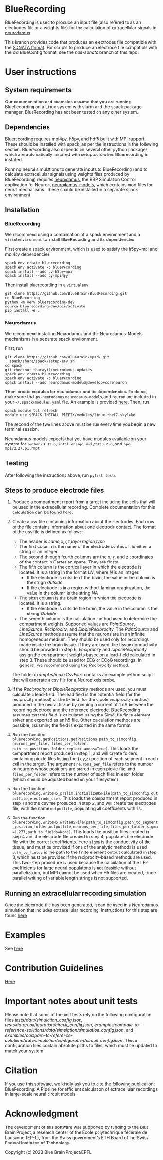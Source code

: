 # BlueRecording

BlueRecording is used to produce an input file (also refered to as an electrodes file or a weights file) for the calculation of extracellular signals in [neurodamus](https://github.com/BlueBrain/neurodamus). 

This branch provides code that produces an electrodes file compatible with the [SONATA format](https://github.com/BlueBrain/sonata-extension/blob/master/source/sonata_tech.rst#format-of-the-electrodes_file). For scripts to produce an electrode file compatible with the old BlueConfig format, see the *non-sonata* branch of this repo. 

# User instructions

## System requirements

Our documentation and examples assume that you are running BlueRecording on a Linux system with slurm and the spack package manager. BlueRecording has not been tested on any other system. 

## Dependencies

Bluerecording requires mpi4py, h5py, and hdf5 built with MPI support. These should be installed with spack, as per the instructions in the following section. Bluerecording also depends on several other python packages, which are automatically installed with setuptools when Bluerecording is installed.

Running neural simulations to generate inputs to BlueRecording (and to calculate extracellular signals using weights files produced by BlueRecording) requires [neurodamus](https://github.com/BlueBrain/neurodamus), the BBP Simulation Control application for Neuron, [neurodamus-models](https://github.com/BlueBrain/neurodamus-models), which contains mod files for neural mechanisms. These should be installed in a separate spack environment

## Installation

### BlueRecording

We recommend using a combimation of a spack environment and a `virtulenvironment` to install BlueRecording and its dependencies

First create a spack environment, which is used to satisfy the h5py+mpi and mpi4py dependencies 

```
spack env create bluerecording
spack env activate -p bluerecording
spack install --add py-h5py+mpi 
spack install --add py-mpi4py
```

Then install bluerecording in a `virtualenv`:

```
git clone https://github.com/BlueBrain/BlueRecording.git
cd BlueRecording
python -m venv bluerecording-dev
source bluerecording-dev/bin/activate
pip install -e .
```

### Neurodamus

We recommend installing Neurodamus and the Neurodamus-Models mechanisms in a separate spack environment. 

First, run 

```
git clone https://github.com/BlueBrain/spack.git
. spack/share/spack/setup-env.sh
cd spack
git checkout tharayil/neurodamus-updates
spack env create bluerecording
spack env activate -p bluerecording
spack install --add neurodamus-models@develop+coreneuron
```
Then, create modules for neurodamus and its dependencies. To do so, make sure that `py-neurodamus`,`neurodamus-models`,and `neuron` are included in your `~/.spack/modules.yaml` file. An example is provided [here](https://github.com/BlueBrain/BlueRecording/blob/main/modules.yaml). Then, run 
```
spack module tcl refresh
module use $SPACK_INSTALL_PREFIX/modules/linux-rhel7-skylake
```
The second of the two lines above must be run every time you begin a new terminal session. 

Neurodamus-models expects that you have modules available on your system for `python/3.11.6`, `intel-oneapi-mkl/2023.2.0`, and `hpe-mpi/2.27.p1.hmpt`

## Testing
After following the instructions above, run `pytest tests`

## Steps to produce electrode files

1. Produce a compartment report from a target including the cells that will be used in the extracellular recording. Complete documentation for this calculation can be found [here](https://github.com/BlueBrain/neurodamus/tree/main/docs). 

2. Create a csv file containing information about the electrodes. Each row of the file contains information about one electrode contact. The format of the csv file is defined as follows:
   - The header is *name,x,y,z,layer,region,type*
   - The first column is the name of the electrode contact. It is either a string or an integer
   - The second through fourth columns are the x, y, and z coordinates of the contact in Cartesian space. They are floats.
   - The fifth column is the cortical layer in which the electrode is located. It is a string in the format L*N*, where *N* is an integer.
       + If the electrode is outside of the brain, the value in the column is the strign *Outside*
       + If the electrode is in a region without laminar oraginzation, the value in the column is the string *NA*
   - The sixth column is the brain region in which the electrode is located. It is a string.
       + If the electrode is outside the brain, the value in the column is the strong *Outside*
   -  The seventh column is the calculation method used to determine the compartment weights. Supported values are *PointSource*, *LineSource*, *Reciprocity*, and *DipoleReciprocity*. The *PointSource* and *LineSource* methods assume that the neurons are in an infinite homogeneous medium. They should be used only for recordings made inside the brain tissue. If they are used, the tissue conductivity should be provided in step 6. *Reciprocity* and *DipoleReciprocity* assign the compartment weights based on a lead-field calculated in step 3. These should be used for EEG or ECoG recordings. In general, we recommend using the *Reciprocity* method.

    The folder *examples/makeCsvFiles* contains an example python script that will generate a csv file for a Neuropixels probe.

3. If the *Reciprocity* or *DipoleReciprocity* methods are used, you must calculate a lead-field. The lead field is the potential field (for the reciprocity method) or the E-field (for the dipole reciprocity method) produced in the neural tissue by running a current of 1 nA between the recording electrode and the reference electrode. BlueRecording assumes that this field is calculated using the Sim4Lfie finite element solver and exported as an h5 file. Other calculation methods are possible, asusming the field is exported in the same format. 

4. Run the function `bluerecording.getPositions.getPositions(path_to_simconfig, neurons_per_file, files_per_folder, path_to_positions_folder,replace_axons=True)`. This loads the compartment report produced in step 1, and will create folders containing pickle files listing the (x,y,z) position of each segment in each cell in the target. The argument `neurons_per_file` refers to the number of neurons whose positions are stored in each pickle file, and `files_per_folder` refers to the number of such files in each folder (which should be adjusted based on your filesystem)

5. Run the function `bluerecording.writeH5_prelim.initializeH5File(path_to_simconfig,outputfile,electrode_csv)`. This loads the compartment report produced in step 1 and the csv file produced in step 2, and will create the electrodes file, with the name `outputfile`, populating all coefficients with 1s.

6. Run the function `bluerecording.writeH5.writeH5File(path_to_simconfig,path_to_segment_position_folder,outputfile,neurons_per_file,files_per_folder,sigma=0.277,path_to_fields=None)`. This loads the position files created in step 4 and the electrode file created in step 4, populates the electrode file with the correct coefficients. Here `sigma` is the conductivity of the tissue, and must be provided if one of the analytic methods is used. `path_to_fields` is the path to the finite element output calculated in step 3, which must be provided if the reciprocity-based methods are used. This two-step procedure is used because the calculation of the LFP coefficients for large neural populatons is not feasible without parallelization, but MPI cannot be used when H5 files are created, since parallel writing of variable length strings is not supported.

## Running an extracellular recording simulation
Once the electrode file has been generated, it can be used in a Neurodamus simulation that includes extracellular recording. Instructions for this step are found [here](https://github.com/BlueBrain/neurodamus/blob/main/docs/online-lfp.rst)

# Examples
See [here](https://github.com/BlueBrain/BlueRecording/tree/main/examples)

# Contribution Guidelines
[Here](./CONTRIBUTING.md)

# Important notes about unit tests
Please note that some of the unit tests rely on the following configuration files *tests/data/simulation_config.json*, *tests/data/configuration/circuit_config.json*, *examples/compare-to-reference-solutions/data/simulation/simulation_config.json*, and *examples/compare-to-reference-solutions/data/simulation/configuration/circuit_config.json*. These configuration files contain absolute paths to files, which must be updated to match your system.  

# Citation
If you use this software, we kindly ask you to cite the following publication:
BlueRecording: A Pipeline for efficient calculation of extracellular recordings in large-scale neural circuit models

# Acknowledgment
The development of this software was supported by funding to the Blue Brain Project, a research center of the École polytechnique fédérale de Lausanne (EPFL), from the Swiss government's ETH Board of the Swiss Federal Institutes of Technology.
 
Copyright (c) 2023 Blue Brain Project/EPFL

